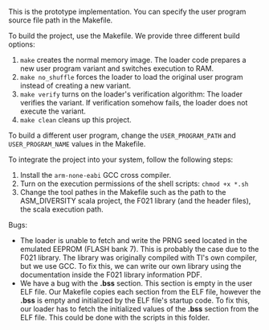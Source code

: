 This is the prototype implementation. You can specify the user program source file path in the Makefile.

To build the project, use the Makefile. We provide three different build options:
1. `make` creates the normal memory image. The loader code prepares a new user program variant and switches execution to RAM.
1. `make no_shuffle` forces the loader to load the original user program instead of creating a new variant.
1. `make verify` turns on the loader's verification algorithm: The loader verifies the variant. If verification somehow fails, the loader does not execute the variant.
1. `make clean` cleans up this project.

To build a different user program, change the `USER_PROGRAM_PATH` and `USER_PROGRAM_NAME` values in the Makefile.

To integrate the project into your system, follow the following steps:
1. Install the `arm-none-eabi` GCC cross compiler.
1. Turn on the execution permissions of the shell scripts: `chmod +x *.sh`
1. Change the tool pathes in the Makefile such as the path to the ASM_DIVERSITY scala project, the F021 library (and the header files), the scala execution path.


Bugs:
* The loader is unable to fetch and write the PRNG seed located in the emulated EEPROM (FLASH bank 7). This is probably the case due to the F021 library. The library was originally compiled with TI's own compiler, but we use GCC. To fix this, we can write our own library using the documentation inside the F021 library information PDF.
* We have a bug with the **.bss** section. This section is empty in the user ELF file. Our Makefile copies each section from the ELF file, however the __.bss__ is empty and initialized by the ELF file's startup code. To fix this, our loader has to fetch the initialized values of the __.bss__ section from the ELF file. This could be done with the scripts in this folder.
